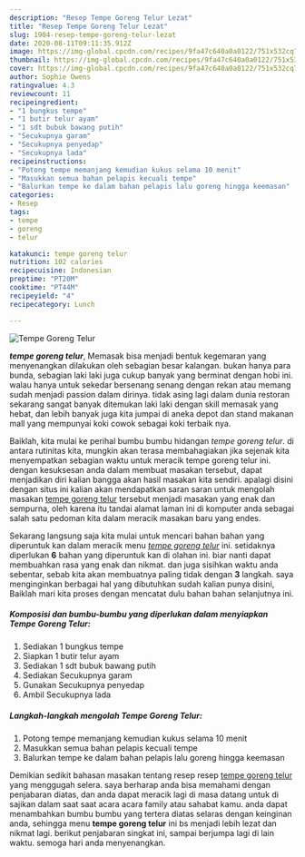 ```yaml
---
description: "Resep Tempe Goreng Telur Lezat"
title: "Resep Tempe Goreng Telur Lezat"
slug: 1904-resep-tempe-goreng-telur-lezat
date: 2020-08-11T09:11:35.912Z
image: https://img-global.cpcdn.com/recipes/9fa47c640a0a0122/751x532cq70/tempe-goreng-telur-foto-resep-utama.jpg
thumbnail: https://img-global.cpcdn.com/recipes/9fa47c640a0a0122/751x532cq70/tempe-goreng-telur-foto-resep-utama.jpg
cover: https://img-global.cpcdn.com/recipes/9fa47c640a0a0122/751x532cq70/tempe-goreng-telur-foto-resep-utama.jpg
author: Sophie Owens
ratingvalue: 4.3
reviewcount: 11
recipeingredient:
- "1 bungkus tempe"
- "1 butir telur ayam"
- "1 sdt bubuk bawang putih"
- "Secukupnya garam"
- "Secukupnya penyedap"
- "Secukupnya lada"
recipeinstructions:
- "Potong tempe memanjang kemudian kukus selama 10 menit"
- "Masukkan semua bahan pelapis kecuali tempe"
- "Balurkan tempe ke dalam bahan pelapis lalu goreng hingga keemasan"
categories:
- Resep
tags:
- tempe
- goreng
- telur

katakunci: tempe goreng telur 
nutrition: 102 calories
recipecuisine: Indonesian
preptime: "PT20M"
cooktime: "PT44M"
recipeyield: "4"
recipecategory: Lunch

---
```



![Tempe Goreng Telur](https://img-global.cpcdn.com/recipes/9fa47c640a0a0122/751x532cq70/tempe-goreng-telur-foto-resep-utama.jpg)

<b><i>tempe goreng telur</i></b>, Memasak bisa menjadi bentuk kegemaran yang menyenangkan dilakukan oleh sebagian besar kalangan. bukan hanya para bunda, sebagian laki laki juga cukup banyak yang berminat dengan hobi ini. walau hanya untuk sekedar bersenang senang dengan rekan atau memang sudah menjadi passion dalam dirinya. tidak asing lagi dalam dunia restoran sekarang sangat banyak ditemukan laki laki dengan skill memasak yang hebat, dan lebih banyak juga kita jumpai di aneka depot dan stand makanan mall yang mempunyai koki cowok sebagai koki terbaik nya.



Baiklah, kita mulai ke perihal bumbu bumbu hidangan <i>tempe goreng telur</i>. di antara rutinitas kita, mungkin akan terasa membahagiakan jika sejenak kita menyempatkan sebagian waktu untuk meracik tempe goreng telur ini. dengan kesuksesan anda dalam membuat masakan tersebut, dapat menjadikan diri kalian bangga akan hasil masakan kita sendiri. apalagi disini dengan situs ini kalian akan mendapatkan saran saran untuk mengolah masakan <u>tempe goreng telur</u> tersebut menjadi masakan yang enak dan sempurna, oleh karena itu tandai alamat laman ini di komputer anda sebagai salah satu pedoman kita dalam meracik masakan baru yang endes.


Sekarang langsung saja kita mulai untuk mencari bahan bahan yang diperuntuk kan dalam meracik menu <u><i>tempe goreng telur</i></u> ini. setidaknya diperlukan <b>6</b> bahan yang diperuntuk kan di olahan ini. biar nanti dapat membuahkan rasa yang enak dan nikmat. dan juga sisihkan waktu anda sebentar, sebab kita akan membuatnya paling tidak dengan <b>3</b> langkah. saya menginginkan berbagai hal yang dibutuhkan sudah kalian punya disini, Baiklah mari kita proses dengan mencatat dulu bahan bahan selanjutnya ini.

<!--inarticleads1-->

##### Komposisi dan bumbu-bumbu yang diperlukan dalam menyiapkan Tempe Goreng Telur:

1. Sediakan 1 bungkus tempe
1. Siapkan 1 butir telur ayam
1. Sediakan 1 sdt bubuk bawang putih
1. Sediakan Secukupnya garam
1. Gunakan Secukupnya penyedap
1. Ambil Secukupnya lada




<!--inarticleads2-->

##### Langkah-langkah mengolah Tempe Goreng Telur:

1. Potong tempe memanjang kemudian kukus selama 10 menit
1. Masukkan semua bahan pelapis kecuali tempe
1. Balurkan tempe ke dalam bahan pelapis lalu goreng hingga keemasan




Demikian sedikit bahasan masakan tentang resep resep <u>tempe goreng telur</u> yang menggugah selera. saya berharap anda bisa memahami dengan penjabaran diatas, dan anda dapat meracik lagi di masa datang untuk di sajikan dalam saat saat acara acara family atau sahabat kamu. anda dapat menambahkan bumbu bumbu yang tertera diatas selaras dengan keinginan anda, sehingga menu <b>tempe goreng telur</b> ini bs menjadi lebih lezat dan nikmat lagi. berikut penjabaran singkat ini, sampai berjumpa lagi di lain waktu. semoga hari anda menyenangkan.
